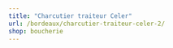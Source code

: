 ```yaml
---
title: "Charcutier traiteur Celer"
url: /bordeaux/charcutier-traiteur-celer-2/
shop: boucherie
---
```

